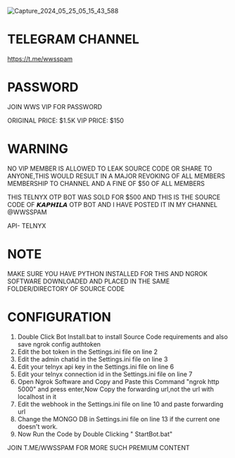 ![Capture_2024_05_25_05_15_43_588](https://github.com/outoftheworld8/TELNYXOTPBOT/assets/170805660/366ca530-b6b2-4188-ba3c-7a381f5b1f4b)

TELEGRAM CHANNEL
=========================================================================
https://t.me/wwsspam

PASSWORD
=========================================================================
JOIN WWS VIP FOR PASSWORD

ORIGINAL PRICE: $1.5K
VIP PRICE: $150

WARNING
=========================================================================
NO VIP MEMBER IS ALLOWED TO LEAK SOURCE CODE OR SHARE TO ANYONE,THIS WOULD RESULT IN A MAJOR REVOKING OF ALL MEMBERS MEMBERSHIP TO CHANNEL AND A FINE OF $50 OF ALL MEMBERS

 

THIS TELNYX OTP BOT WAS SOLD FOR $500 AND THIS IS THE SOURCE CODE OF 𝙆𝘼𝙋𝙃𝙄𝙇𝘼 OTP BOT AND I HAVE POSTED IT IN MY CHANNEL @WWSSPAM

API- TELNYX

NOTE
========================================================================
MAKE SURE YOU HAVE PYTHON INSTALLED FOR THIS AND NGROK SOFTWARE DOWNLOADED AND PLACED IN THE SAME FOLDER/DIRECTORY OF SOURCE CODE

CONFIGURATION
========================================================================
1) Double Click Bot Install.bat to install Source Code requirements and also save ngrok config authtoken
2) Edit the bot token in the Settings.ini file on line 2 
3) Edit the admin chatid in the Settings.ini file on line 3 
4) Edit your telnyx api key in the Settings.ini file on line 6 
5) Edit your telnyx connection id in the Settings.ini file on line 7
6) Open Ngrok Software and Copy and Paste this Command "ngrok http 5000" and press enter,Now Copy the forwarding url,not the url with localhost in it
7) Edit the webhook in the Settings.ini file on line 10 and paste forwarding url
8) Change the MONGO DB in Settings.ini file on line 13 if the current one doesn't work.
9) Now Run the Code by Double Clicking " StartBot.bat"


JOIN T.ME/WWSSPAM FOR MORE SUCH PREMIUM CONTENT

